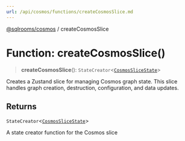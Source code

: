 ```yaml
---
url: /api/cosmos/functions/createCosmosSlice.md
---
```

[@sqlrooms/cosmos](../index.md) / createCosmosSlice

# Function: createCosmosSlice()

> **createCosmosSlice**(): `StateCreator`<[`CosmosSliceState`](../type-aliases/CosmosSliceState.md)>

Creates a Zustand slice for managing Cosmos graph state.
This slice handles graph creation, destruction, configuration, and data updates.

## Returns

`StateCreator`<[`CosmosSliceState`](../type-aliases/CosmosSliceState.md)>

A state creator function for the Cosmos slice
